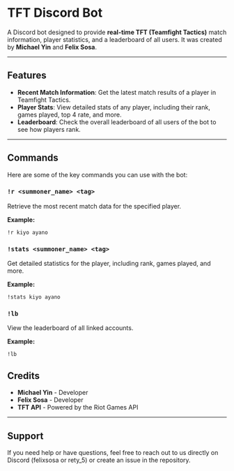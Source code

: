 # TFT Discord Bot

A Discord bot designed to provide **real-time TFT (Teamfight Tactics)** match information, player statistics, and a leaderboard of all users. It was created by **Michael Yin** and **Felix Sosa**.

---

## Features

- **Recent Match Information**: Get the latest match results of a player in Teamfight Tactics.
- **Player Stats**: View detailed stats of any player, including their rank, games played, top 4 rate, and more.
- **Leaderboard**: Check the overall leaderboard of all users of the bot to see how players rank.

---

## Commands

Here are some of the key commands you can use with the bot:

### `!r <summoner_name> <tag>`
Retrieve the most recent match data for the specified player.

**Example:**
```
!r kiyo ayano
```

### `!stats <summoner_name> <tag>`
Get detailed statistics for the player, including rank, games played, and more.

**Example:**
```
!stats kiyo ayano
```

### `!lb`
View the leaderboard of all linked accounts.

**Example:**
```
!lb
```

## Credits

- **Michael Yin** - Developer
- **Felix Sosa** - Developer
- **TFT API** - Powered by the Riot Games API

---

## Support

If you need help or have questions, feel free to reach out to us directly on Discord (felixsosa or rety_5) or create an issue in the repository.

